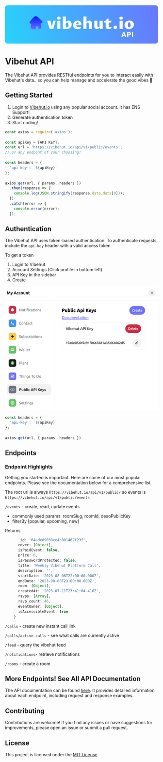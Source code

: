 ![Vibehut.io API](images/header.png)
# Vibehut API

The Vibehut API provides RESTful endpoints for you to interact easily with Vibehut's data.. so you can help manage and accelerate the good vibes 💪

## Getting Started

1. Login to [Vibehut.io](https://vibehut.io) using any popular social account. It has ENS Support!
2. Generate authentication token
3. Start coding!

```js
const axios = require('axios');

const apiKey = [API KEY];
const url = 'https://vibehut.io/api/v1/public/events'; 
// or any endpont of your choosing!

const headers = {
  'api-key': `${apiKey}`
};

axios.get(url, { params, headers })
  .then(response => {
    console.log(JSON.stringify(response.data.data[0]));
  })
  .catch(error => {
    console.error(error);
  });
```

## Authentication

The Vibehut API uses token-based authentication. To authenticate requests, include the `api-key` header with a valid access token. 

To get a token 
1. Login to Vibehut
2. Account Settings (Click profile in bottom left)
3. API Key in the sidebar
4. Create

![Account Settings](images/api.png)

```js
const headers = {
  'api-key': `${apiKey}`
};

axios.get(url, { params, headers })
```

## Endpoints

### Endpoint Highlights

Getting you started is important. Here are some of our most popular endpoints. Please see the documentation below for a comprehensive list.

The root url is always `https://vibehut.io/api/v1/public/` so events is `https://vibehut.io/api/v1/public/events` 

`/events` - create, read, update events
- commonly used params: roomSlug, roomId, desoPublicKey
- filterBy [popular, upcoming, new]

Returns
```js
      _id: '64ade89038ce4c001462f23f',
      cover: [Object],
      isPaidEvent: false,
      price: 0,
      isPasswordProtected: false,
      title: 'Weekly Vibehut Platform Call',
      description: '',
      startDate: '2023-08-08T22:00:00.000Z',
      endDate: '2023-08-08T23:00:00.000Z',
      room: [Object],
      createdAt: '2023-07-11T23:41:04.416Z',
      rsvps: [Array],
      rsvp_count: 46,
      eventOwner: [Object],
      isAccessibleEvent: true
    }
```

`/calls` - create new instant call link

`/calls/active-calls` - see what calls are currently active

`/feed` - query the vibehut feed

`/notifications`- retrieve notifications

`/rooms` - create a room

## More Endpoints! See All API Documentation

The API documentation can be found [here](https://vibehut.notion.site/Vibehut-V1-Api-6f005655867747228cd5fef603f2ca45?pvs=4). It provides detailed information about each endpoint, including request and response examples.


## Contributing

Contributions are welcome! If you find any issues or have suggestions for improvements, please open an issue or submit a pull request.

## License

This project is licensed under the [MIT License](https://opensource.org/licenses/MIT).
